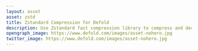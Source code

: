 ```yaml
---
layout: asset
asset: zstd
title: Zstandard Compression for Defold
description: Use Zstandard fast compression library to compress and decompress strings in your Lua code.
opengraph_image: https://www.defold.com/images/asset-nohero.jpg
twitter_image: https://www.defold.com/images/asset-nohero.jpg
---
```

